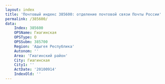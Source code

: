 ```yaml
---
layout: index
title: 'Почтовый индекс 385600: отделение почтовой связи Почты России'
permalink: /385600/
data:
    Index: 385600
    OPSName: Гиагинская
    OPSType: О
    OPSSubm: 385700
    Region: 'Адыгея Республика'
    Autonom: ''
    Area: 'Гиагинский район'
    City: Гиагинская
    City1: ''
    ActDate: '20100914'
    IndexOld: ''
---
```

